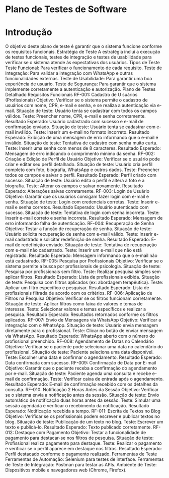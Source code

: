 # Plano de Testes de Software

# Introdução 

O objetivo deste plano de teste é garantir que o sistema funcione conforme os 
requisitos funcionais. 
Estratégia de Teste 
A estratégia inclui a execução de testes funcionais, testes de integração e testes de 
usabilidade para verificar se o sistema atende às expectativas dos usuários. 
Tipos de Teste 
Teste Funcional: Para verificar o funcionamento de cada requisito. 
Teste de Integração: Para validar a integração com WhatsApp e outras 
funcionalidades externas. 
Teste de Usabilidade: Para garantir uma boa experiência de usuário. 
Teste de Segurança: Para garantir que o sistema implemente corretamente a 
autenticação e autorização. 
Plano de Testes Detalhado 
Requisitos Funcionais 
RF-001: Cadastro de U suários (Profissionais) 
Objetivo: Verificar se o sistema permite o cadastro de usuários com nome, CPR, e-mail 
e senha, e se realiza a autenticação via e-mail. 
Situação de teste: Usuário tenta se cadastrar com todos os campos válidos. 
Teste: Preencher nome, CPR, e-mail e senha corretamente. 
Resultado Esperado: Usuário cadastrado com sucesso e e-mail de confirmação 
enviado. 
Situação de teste: Usuário tenta se cadastrar com e-mail inválido. 
Teste: Inserir um e-mail no formato incorreto. 
Resultado Esperado: Exibição de uma mensagem de erro informando que o e-mail é 
inválido. 
Situação de teste: Tentativa de cadastro com senha muito curta. 
Teste: Inserir uma senha com menos de 8 caracteres. 
Resultado Esperado: Mensagem de erro indicando o comprimento mínimo da senha. 
RF-002: Criação e Edição de Perfil de Usuário 
Objetivo: Verificar se o usuário pode criar e editar seu perfil detalhado. 
Situação de teste: Usuário cria perfil completo com foto, biografia, WhatsApp e outros 
dados. 
Teste: Preencher todos os campos e salvar o perfil. 
Resultado Esperado: Perfil criado com sucesso. 
Situação de teste: Usuário edita o perfil e altera a foto e a biografia. 
Teste: Alterar os campos e salvar novamente. 
Resultado Esperado: Alterações salvas corretamente. 
RF-003: Login de Usuário 
Objetivo: Garantir que os usuários consigam fazer login com e-mail e senha. 
Situação de teste: Login com credenciais corretas. 
Teste: Inserir e-mail e senha corretos. 
Resultado Esperado: Usuário autenticado com sucesso. 
Situação de teste: Tentativa de login com senha incorreta. 
Teste: Inserir e-mail correto e senha incorreta. 
Resultado Esperado: Mensagem de erro informando falha de autenticação. 
RF-004: Recuperação de Senha 
Objetivo: Testar a função de recuperação de senha. 
Situação de teste: Usuário solicita recuperação de senha com e-mail válido. 
Teste: Inserir e-mail cadastrado e solicitar redefinição de senha. 
Resultado Esperado: E-mail de redefinição enviado. 
Situação de teste: Tentativa de recuperação com e-mail não cadastrado. 
Teste: Inserir um e-mail que não está registrado. 
Resultado Esperado: Mensagem informando que o e-mail não está cadastrado. 
RF-005: Pesquisa por Profissionais 
Objetivo: Verificar se o sistema permite a busca por profissionais de psicologia. 
Situação de teste: Pesquisa por profissionais sem filtro. 
Teste: Realizar pesquisa simples sem aplicar filtros. 
Resultado Esperado: Lista de profissionais exibida. 
Situação de teste: Pesquisa com filtros aplicados (ex: abordagem terapêutica). 
Teste: Aplicar um filtro específico e pesquisar. 
Resultado Esperado: Lista de profissionais filtrada de acordo com os critérios. 
RF-006: Aplicação de Filtros na Pesquisa 
Objetivo: Verificar se os filtros funcionam corretamente. 
Situação de teste: Aplicar filtros como faixa de valores e temas de interesse. 
Teste: Selecionar valores e temas específicos e realizar a pesquisa. 
Resultado Esperado: Resultados retornados conforme os filtros aplicados. 
RF-007: Envio de Mensagens via WhatsApp 
Objetivo: Verificar a integração com o WhatsApp. 
Situação de teste: Usuário envia mensagem diretamente para o profissional. 
Teste: Clicar no botão de enviar mensagem via WhatsApp. 
Resultado Esperado: WhatsApp aberto com o número do profissional preenchido. 
RF-008: Agendamento de Datas no Calendário 
Objetivo: Verificar se o paciente pode selecionar uma data no calendário do 
profissional. 
Situação de teste: Paciente seleciona uma data disponível. 
Teste: Escolher uma data e confirmar o agendamento. 
Resultado Esperado: Data confirmada com sucesso. 
RF-009: Confirmação de Data por E-mail 
Objetivo: Garantir que o paciente receba a confirmação do agendamento por e-mail. 
Situação de teste: Paciente agenda uma consulta e recebe e-mail de confirmação. 
Teste: Verificar caixa de entrada após o agendamento. 
Resultado Esperado: E-mail de confirmação recebido com os detalhes da consulta. 
RF-010: Notificação 2 Horas Antes da Sessão 
Objetivo: Verificar se o sistema envia a notificação antes da sessão. 
Situação de teste: Envio automático de notificação duas horas antes da sessão. 
Teste: Simular uma sessão agendada e verificar o recebimento da notificação. 
Resultado Esperado: Notificação recebida a tempo. 
RF-011: Escrita de Textos no Blog 
Objetivo: Verificar se os profissionais podem escrever e publicar textos no blog. 
Situação de teste: Publicação de um texto no blog. 
Teste: Escrever um texto e publicá-lo. 
Resultado Esperado: Texto publicado corretamente. 
RF-012: Destaque com Pagamento 
Objetivo: Testar a funcionalidade de pagamento para destacar-se nos filtros de 
pesquisa. 
Situação de teste: Profissional realiza pagamento para destaque. 
Teste: Realizar o pagamento e verificar se o perfil aparece em destaque nos filtros. 
Resultado Esperado: Perfil destacado conforme o pagamento realizado. 
Ferramentas de Teste 
Ferramentas de Automação: Selenium para testes de interface. 
Ferramentas de Teste de Integração: Postman para testar as APIs. 
Ambiente de Teste: Dispositivos mobile e navegadores web (Chrome, Firefox). 

